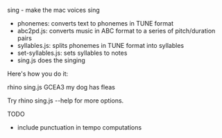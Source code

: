 sing - make the mac voices sing

* phonemes: converts text to phonemes in TUNE format
* abc2pd.js: converts music in ABC format to a series of pitch/duration pairs
* syllables.js: splits phonemes in TUNE format into syllables
* set-syllables.js: sets syllables to notes
* sing.js does the singing

Here's how you do it:

rhino sing.js GCEA3 my dog has fleas

Try rhino sing.js --help for more options.

TODO

* include punctuation in tempo computations